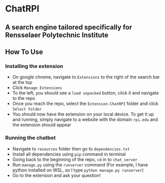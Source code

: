 # ChatRPI
##  A search engine tailored specifically for Rensselaer Polytechnic Institute
## How To Use
### Installing the extension
- On google chrome, navigate to `Extensions` to the right of the search bar at the top
- Click `Manage Extensions`
- To the left, you should see a `load unpacked` button, click it and navigate to the repo
- Once you reach the repo, select the `Extension-ChatRPI` folder and click `Select Folder`
- You should now have the extension on your local device. To get it up and running, simply navigate to a website with the domain `rpi.edu` and the extension should appear
### Running the chatbot
- Navigate to `resources` folder then go to `dependencies.txt`
- Install all dependencies using `pip` command in terminal
- Going back to the beginning of the repo, `cd` in to `chat_server`
- Run `manage.py` using the `runserver` command (For example, I have python installed on WSL, so I type `python manage.py runserver`)
- Go to the extension and ask your question!
